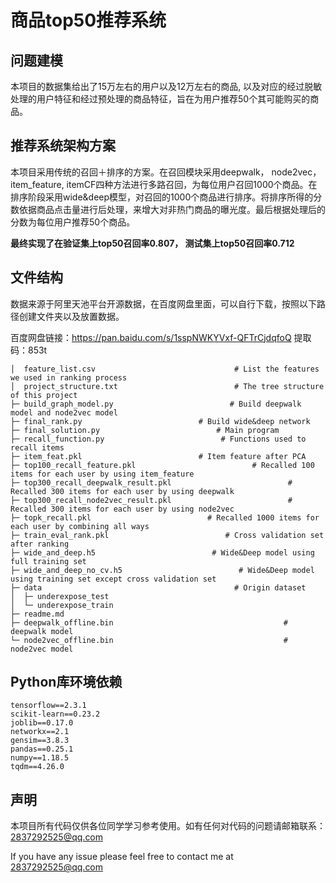 # 商品top50推荐系统
## 问题建模
本项目的数据集给出了15万左右的用户以及12万左右的商品, 以及对应的经过脱敏处理的用户特征和经过预处理的商品特征，旨在为用户推荐50个其可能购买的商品。
## 推荐系统架构方案
  本项目采用传统的召回＋排序的方案。在召回模块采用deepwalk， node2vec，item_feature, itemCF四种方法进行多路召回，为每位用户召回1000个商品。在排序阶段采用wide&deep模型，对召回的1000个商品进行排序。将排序所得的分数依据商品点击量进行后处理，来增大对非热门商品的曝光度。最后根据处理后的分数为每位用户推荐50个商品。

**最终实现了在验证集上top50召回率0.807， 测试集上top50召回率0.712**


## 文件结构
数据来源于阿里天池平台开源数据，在百度网盘里面，可以自行下载，按照以下路径创建文件夹以及放置数据。

百度网盘链接：https://pan.baidu.com/s/1sspNWKYVxf-QFTrCjdqfoQ 
提取码：853t 

    │  feature_list.csv                               # List the features we used in ranking process
    │  project_structure.txt                          # The tree structure of this project
    ├─ build_graph_model.py                          # Build deepwalk model and node2vec model
    ├─ final_rank.py                          # Build wide&deep network
    ├─ final_solution.py                          # Main program
    ├─ recall_function.py                          # Functions used to recall items
    ├─ item_feat.pkl                          # Item feature after PCA
    ├─ top100_recall_feature.pkl                          # Recalled 100 items for each user by using item_feature
    ├─ top300_recall_deepwalk_result.pkl                          # Recalled 300 items for each user by using deepwalk
    ├─ top300_recall_node2vec_result.pkl                          # Recalled 300 items for each user by using node2vec
    ├─ topk_recall.pkl                          # Recalled 1000 items for each user by combining all ways
    ├─ train_eval_rank.pkl                          # Cross validation set after ranking
    ├─ wide_and_deep.h5                          # Wide&Deep model using full training set
    ├─ wide_and_deep_no_cv.h5                          # Wide&Deep model using training set except cross validation set
    ├─ data                                           # Origin dataset
    │  ├─ underexpose_test
    │  └─ underexpose_train
    ├─ readme.md
    ├─ deepwalk_offline.bin                                      # deepwalk model
    └─ node2vec_offline.bin                                      # node2vec model

## Python库环境依赖

    tensorflow==2.3.1
    scikit-learn==0.23.2
    joblib==0.17.0
    networkx==2.1
    gensim==3.8.3
    pandas==0.25.1
    numpy==1.18.5
    tqdm==4.26.0

## 声明
本项目所有代码仅供各位同学学习参考使用。如有任何对代码的问题请邮箱联系：2837292525@qq.com

If you have any issue please feel free to contact me at 2837292525@qq.com

